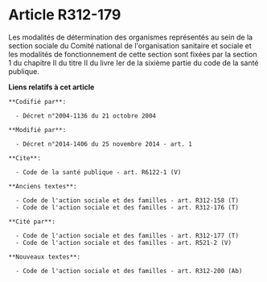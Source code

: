 # Article R312-179

Les modalités de détermination des organismes représentés au sein de la section sociale du Comité national de l'organisation
sanitaire et sociale et les modalités de fonctionnement de cette section sont fixées par la section 1 du chapitre II du titre
II du livre Ier de la sixième partie du code de la santé publique.

**Liens relatifs à cet article**

	**Codifié par**:

	  - Décret n°2004-1136 du 21 octobre 2004

	**Modifié par**:

	  - Décret n°2014-1406 du 25 novembre 2014 - art. 1

	**Cite**:

	  - Code de la santé publique - art. R6122-1 (V)

	**Anciens textes**:

	  - Code de l'action sociale et des familles - art. R312-158 (T)
	  - Code de l'action sociale et des familles - art. R312-176 (T)

	**Cité par**:

	  - Code de l'action sociale et des familles - art. R312-177 (T)
	  - Code de l'action sociale et des familles - art. R521-2 (V)

	**Nouveaux textes**:

	  - Code de l'action sociale et des familles - art. R312-200 (Ab)
